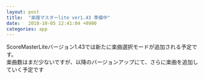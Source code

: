```yaml
---
layout: post
title:  "楽譜マスターlite ver1.43 準備中"
date:   2018-10-05 12:41:04 +0900
categories: app
---
```

ScoreMasterLiteバージョン1.43では新たに楽曲選択モードが追加される予定です。<br>
楽曲数はまだ少ないですが、以降のバージョンアップにて、さらに楽曲を追加していく予定です

